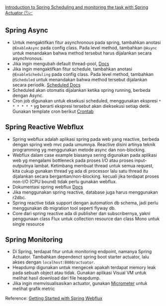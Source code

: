 [Introduction to Spring Scheduling and monitoring the task with Spring Actuator ️🕛️📈️](https://ichwansholihin.medium.com/create-scheduled-and-monitoring-tasks-with-scheduling-and-spring-actuator-b61aa38417eb)

## Spring Async

* Untuk mengaktifkan fitur asynchronous pada spring, tambahkan anotasi `@EnableAsync` pada config class. Pada level method, tambahkan `@Async` untuk menandakan bahwa method tersebut harus dijalankan secara asynchronous.
* Jika ingin mengubah default thread-pool, [Docs](https://docs.spring.io/spring-boot/docs/current/reference/html/application-properties.html#application-properties.core.spring.task.execution.pool.allow-core-thread-timeout)
* Jika ingin mengaktifkan fitur schedule, tambahkan anotasi `@EnableScheduling` pada config class. Pada level method, tambahkan `@Scheduled` untuk menandakan bahwa method tersebut dijalankan secara periodik. [Scheduled Docs](https://docs.spring.io/spring-framework/docs/current/javadoc-api/org/springframework/scheduling/annotation/Scheduled.html)
* Scheduled akan otomatis dijalankan ketika spring running, berbeda dengan Async.
* Cron job digunakan untuk eksekusi scheduled, menggunakan ekspresi `* * * * * *` yg berarti ekspresi tersebut akan dieksekusi setiap detik. Gunakan template cron berikut [Crontab](https://crontab.guru/)

## Spring Reactive Webflux

* Spring webflux adalah aplikasi spring pada web yang reactive, berbeda dengan spring web mvc pada umumnya. Reactive disini artinya teknik programming yg menggunakan metode async dan non-blocking.
* Webflux dalam case example biasanya sering digunakan pada aplikasi web yg mengalami bottleneck pada proses I/O atau proses input-outputnya lambat. Ketimbang membuat thread untuk semua request, kita cukup gunakan thread yg ada di processor lalu satu thread itu dijalankan secara bergantian/non-blocking. kecuali jika terdapat proses non-I/O (CPU bound) tidak perlu gunakan webflux.
* Dokumentasi spring webflux [Docs](https://docs.spring.io/spring-framework/reference/web/webflux.html) 
* Jika menggunakan spring reactive, database juga harus menggunakan r2dbc.
* Spring reactive tidak support dengan automation db schema, jadi perlu menggunakan db migration tool seperti flyway db.
* Core dari spring reactive ada di publisher dan subscribernya, yakni penggunaan class Flux untuk collection resource dan class Mono untuk single resource

## Spring Monitoring

* Di Spring, terdapat fitur untuk monitoring endpoint, namanya Spring Actuator. Tambahkan dependenct spring boot starter actuator, lalu akses dengan `localhost:8080/actuator`.
* Heapdump digunakan untuk mengecek apakah terdapat memory leak pada sebuah object atau tidak. Gunakan aplikasi Visual VM untuk melihat hasil download dari file heapdump.
* Jika ingin memvisualisasikan actuator, gunakan [Micrometer](https://micrometer.io/) untuk melihat grafik metric

Reference:
[Getting Started with Spring Webflux](https://reflectoring.io/getting-started-with-spring-webflux/)
